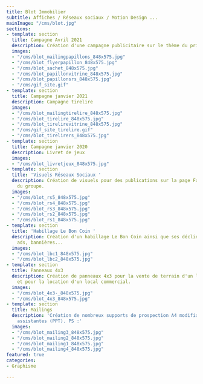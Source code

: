 ```yaml
---
title: Blot Immobilier
subtitle: Affiches / Réseaux sociaux / Motion Design ...
mainImage: "/cms/blot.jpg"
sections:
- template: section
  title: Campagne Avril 2021
  description: Création d'une campagne publicitaire sur le thème du printemps.
  images:
  - "/cms/blot_mailingpapillons_848x575.jpg"
  - "/cms/blot_flyerpapillon_848x575.jpg"
  - "/cms/blot_sachet_848x575.jpg"
  - "/cms/blot_papillonvitrine_848x575.jpg"
  - "/cms/blot_papillonsrs_848x575.jpg"
  - "/cms/gif_site.gif"
- template: section
  title: Campagne janvier 2021
  description: Campagne tirelire
  images:
  - "/cms/blot_mailingtirelire_848x575.jpg"
  - "/cms/blot_tirelire_848x575.jpg"
  - "/cms/blot_tirelirevitrine_848x575.jpg"
  - "/cms/gif_site_tirelire.gif"
  - "/cms/blot_tirelirers_848x575.jpg"
- template: section
  title: Campagne janvier 2020
  description: Livret de jeux
  images:
  - "/cms/blot_livretjeux_848x575.jpg"
- template: section
  title: 'Visuels Réseaux Sociaux '
  description: Création de visuels pour des publications sur la page Facebook et LinkedIn
    du groupe.
  images:
  - "/cms/blot_rs5_848x575.jpg"
  - "/cms/blot_rs4_848x575.jpg"
  - "/cms/blot_rs3_848x575.jpg"
  - "/cms/blot_rs2_848x575.jpg"
  - "/cms/blot_rs1_848x575.jpg"
- template: section
  title: 'Habillage Le Bon Coin '
  description: Création d'un habillage Le Bon Coin ainsi que ses déclinaisons en native
    ads, bannières...
  images:
  - "/cms/blot_lbc1_848x575.jpg"
  - "/cms/blot_lbc2_848x575.jpg"
- template: section
  title: Panneaux 4x3
  description: Création de panneaux 4x3 pour la vente de terrain d'un lotissement
    et pour la location d'un local commercial.
  images:
  - "/cms/blot_4x3-_848x575.jpg"
  - "/cms/blot_4x3_848x575.jpg"
- template: section
  title: Mailings
  description: 'Création de nombreux supports de prospection A4 modifiables par les
    assistantes (PPT). PS :'
  images:
  - "/cms/blot_mailing3_848x575.jpg"
  - "/cms/blot_mailing2_848x575.jpg"
  - "/cms/blot_mailing1_848x575.jpg"
  - "/cms/blot_mailing4_848x575.jpg"
featured: true
categories:
- Graphisme

---
```

